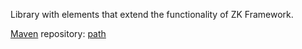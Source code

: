 Library with elements that extend the functionality of ZK Framework.

[Maven](http://artifactory.itbasis.ru/artifactory/webapp/mavensettings.html?4) repository: [path](http://artifactory.itbasis.ru/artifactory/libs-snapshot/ru/itbasis/zk-utils/)